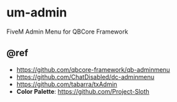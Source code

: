 # um-admin
FiveM Admin Menu for QBCore Framework


## @ref
* https://github.com/qbcore-framework/qb-adminmenu
* https://github.com/ChatDisabled/dc-adminmenu
* https://github.com/tabarra/txAdmin
* **Color Palette**: https://github.com/Project-Sloth
